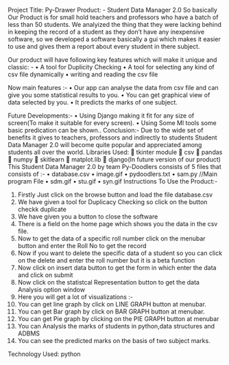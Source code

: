 Project Title:  Py-Drawer
Product: - Student Data Manager 2.0
So basically Our Product is for small hold teachers and professors who have a batch of less than 50 students.
We analyized the thing that they were lacking behind in keeping the record of a student as they don’t have any inexpensive software, so we developed a software basically a gui which makes it easier to use and gives them a report about every student in there subject.

Our product will have following key features which will make it unique and classic: -
•	 A tool for Duplicity Checking
•	 A tool for selecting any kind of csv file dynamically
•	 writing and reading the csv file

Now main features :-
•	Our app can analyse the data from csv file and can give you some  statistical results to you.
•	 You can get graphical view of data selected by you.
•	 It predicts the marks of one subject.

Future Developments:-
•	Using Django making it fit for any size of screen(To make it suitable    for every screen).
•	Using Some Ml tools some basic predication can be shown..
Conclusion:-
Due to the wide set of benefits it gives to teachers, professors and indirectly to students Student Data Manager 2.0 will become quite popular and appreciated among students all over the world.
Libraries Used:
	tkinter module
	csv
	pandas
	numpy
	skitlearn
	matplot.lib
	django(In future version of our product)
This Student Data Manager 2.0 by team Py-Doodlers consists of 5 files that consists of :-
•	database.csv
•	image.gif
•	pydoodlers.txt
•	sam.py //Main program File
•	sdm.gif
•	stu.gif
•	syn.gif
Instructions To Use the Product:-
1. Firstly Just click on the browse button and load the file database.csv
2. We have given a  tool for Duplicacy Checking so click on the button checkk duplicate 
3. We have given you a button to close the software
4. There is a field on the home page which shows you the data in the csv file.
5. Now to get the data of a specific roll number click on the menubar button and enter the Roll No to get the record
6. Now if you want to delete the specific data of a student so you can click on the delete and enter the roll number but it is a beta function
7. Now click on insert data button to get the form in which enter the data and click on submit
8. Now click on the statistcal Representation button to get the data Analysis option window
9. Here you will get a lot of visualizations :- 
10. You can get line graph by click on LINE GRAPH button at	 menubar.
11. You can get Bar graph by click on BAR GRAPH button at	 menubar.
12. You can get Pie graph by clicking on the PIE GRAPH button at menubar
13. You can Analysis the marks of students in python,data structures and ADBMS
14. You can see the predicted marks on the basis of two subject marks.

Technology Used: python
